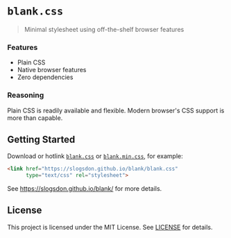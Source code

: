# `blank.css`

> Minimal stylesheet using off-the-shelf browser features

### Features

- Plain CSS
- Native browser features
- Zero dependencies

### Reasoning

Plain CSS is readily available and flexible. Modern browser's CSS support is more than capable.

## Getting Started

Download or hotlink [`blank.css`](blank.css) or [`blank.min.css`](blank.min.css), for example:

```html
<link href="https://slogsdon.github.io/blank/blank.css"
      type="text/css" rel="stylesheet">
```

See <https://slogsdon.github.io/blank/> for more details.

## License

This project is licensed under the MIT License. See [LICENSE](LICENSE) for details.
